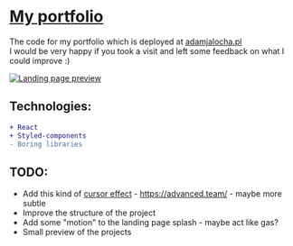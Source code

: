 # [My portfolio](https://adamjalocha.pl/)

The code for my portfolio which is deployed at [adamjalocha.pl](https://adamjalocha.pl/)<br>
I would be very happy if you took a visit and left some feedback on what I could improve :)

[![Landing page preview](https://media.giphy.com/media/qKJdoed9ocXJjCMu6L/giphy.gif)](https://adamjalocha.pl/)

## Technologies:
```diff
+ React
+ Styled-components
- Boring libraries
```

## TODO:
* Add this kind of [cursor effect](https://blog.hubspot.com/hs-fs/hubfs/swirl%20cursor%20effect.gif?width=650&name=swirl%20cursor%20effect.gif) - https://advanced.team/ - maybe more subtle
* Improve the structure of the project
* Add some "motion" to the landing page splash - maybe act like gas?
* Small preview of the projects

